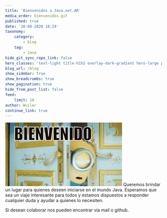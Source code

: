 ```yaml
---
title: 'Bienvenidos a Java.net.AR'
media_order: bienvenidos.gif
published: true
date: '28-08-2020 18:24'
taxonomy:
    category:
        - blog
    tag:
        - Java
hide_git_sync_repo_link: false
hero_classes: 'text-light title-h1h2 overlay-dark-gradient hero-large parallax'
blog_url: /blog
show_sidebar: true
show_breadcrumbs: true
show_pagination: true
hide_from_post_list: false
feed:
    limit: 10
author: Wuiler
continue_link: true
---
```


![](bienvenidos.gif)
Queremos brindar un lugar para quienes deseen iniciarse en el mundo Java.
Esperamos que sea un viaje interesante para todos y estamos dispuestos a responder cualquier duda y ayudar a quienes lo necesiten.  

Si desean colaborar nos pueden encontrar vía mail o github. 

